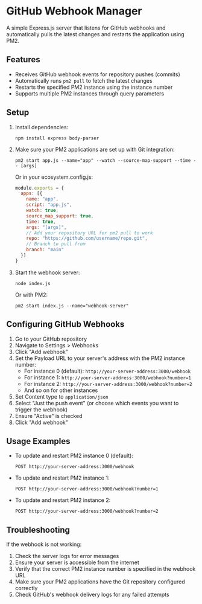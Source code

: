 # GitHub Webhook Manager

A simple Express.js server that listens for GitHub webhooks and automatically pulls the latest changes and restarts the application using PM2.

## Features

- Receives GitHub webhook events for repository pushes (commits)
- Automatically runs `pm2 pull` to fetch the latest changes
- Restarts the specified PM2 instance using the instance number
- Supports multiple PM2 instances through query parameters

## Setup

1. Install dependencies:
   ```
   npm install express body-parser
   ```

2. Make sure your PM2 applications are set up with Git integration:
   ```
   pm2 start app.js --name="app" --watch --source-map-support --time -- [args]
   ```
   
   Or in your ecosystem.config.js:
   ```javascript
   module.exports = {
     apps: [{
       name: "app",
       script: "app.js",
       watch: true,
       source_map_support: true,
       time: true,
       args: "[args]",
       // Add your repository URL for pm2 pull to work
       repo: "https://github.com/username/repo.git",
       // Branch to pull from
       branch: "main"
     }]
   }
   ```

3. Start the webhook server:
   ```
   node index.js
   ```
   
   Or with PM2:
   ```
   pm2 start index.js --name="webhook-server"
   ```

## Configuring GitHub Webhooks

1. Go to your GitHub repository
2. Navigate to Settings > Webhooks
3. Click "Add webhook"
4. Set the Payload URL to your server's address with the PM2 instance number:
   - For instance 0 (default): `http://your-server-address:3000/webhook`
   - For instance 1: `http://your-server-address:3000/webhook?number=1`
   - For instance 2: `http://your-server-address:3000/webhook?number=2`
   - And so on for other instances
5. Set Content type to `application/json`
6. Select "Just the push event" (or choose which events you want to trigger the webhook)
7. Ensure "Active" is checked
8. Click "Add webhook"

## Usage Examples

- To update and restart PM2 instance 0 (default):
  ```
  POST http://your-server-address:3000/webhook
  ```

- To update and restart PM2 instance 1:
  ```
  POST http://your-server-address:3000/webhook?number=1
  ```

- To update and restart PM2 instance 2:
  ```
  POST http://your-server-address:3000/webhook?number=2
  ```

## Troubleshooting

If the webhook is not working:

1. Check the server logs for error messages
2. Ensure your server is accessible from the internet
3. Verify that the correct PM2 instance number is specified in the webhook URL
4. Make sure your PM2 applications have the Git repository configured correctly
5. Check GitHub's webhook delivery logs for any failed attempts 